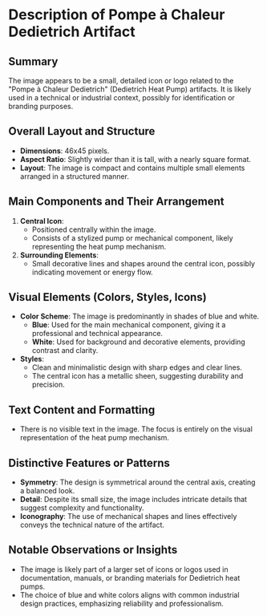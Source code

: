 # Description of Pompe à Chaleur Dedietrich Artifact

## Summary
The image appears to be a small, detailed icon or logo related to the "Pompe à Chaleur Dedietrich" (Dedietrich Heat Pump) artifacts. It is likely used in a technical or industrial context, possibly for identification or branding purposes.

## Overall Layout and Structure
- **Dimensions**: 46x45 pixels.
- **Aspect Ratio**: Slightly wider than it is tall, with a nearly square format.
- **Layout**: The image is compact and contains multiple small elements arranged in a structured manner.

## Main Components and Their Arrangement
1. **Central Icon**:
   - Positioned centrally within the image.
   - Consists of a stylized pump or mechanical component, likely representing the heat pump mechanism.
2. **Surrounding Elements**:
   - Small decorative lines and shapes around the central icon, possibly indicating movement or energy flow.

## Visual Elements (Colors, Styles, Icons)
- **Color Scheme**: The image is predominantly in shades of blue and white.
  - **Blue**: Used for the main mechanical component, giving it a professional and technical appearance.
  - **White**: Used for background and decorative elements, providing contrast and clarity.
- **Styles**:
  - Clean and minimalistic design with sharp edges and clear lines.
  - The central icon has a metallic sheen, suggesting durability and precision.

## Text Content and Formatting
- There is no visible text in the image. The focus is entirely on the visual representation of the heat pump mechanism.

## Distinctive Features or Patterns
- **Symmetry**: The design is symmetrical around the central axis, creating a balanced look.
- **Detail**: Despite its small size, the image includes intricate details that suggest complexity and functionality.
- **Iconography**: The use of mechanical shapes and lines effectively conveys the technical nature of the artifact.

## Notable Observations or Insights
- The image is likely part of a larger set of icons or logos used in documentation, manuals, or branding materials for Dedietrich heat pumps.
- The choice of blue and white colors aligns with common industrial design practices, emphasizing reliability and professionalism.